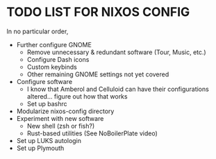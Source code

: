 # TODO LIST FOR NIXOS CONFIG

In no particular order,

- Further configure GNOME
    - Remove unnecessary & redundant software (Tour, Music, etc.)
    - Configure Dash icons
    - Custom keybinds
    - Other remaining GNOME settings not yet covered
- Configure software
    - I know that Amberol and Celluloid can have their configurations altered... figure out how that works
    - Set up bashrc
- Modularize nixos-config directory
- Experiment with new software
    - New shell (zsh or fish?)
    - Rust-based utilities (See NoBoilerPlate video)
- Set up LUKS autologin
- Set up Plymouth
